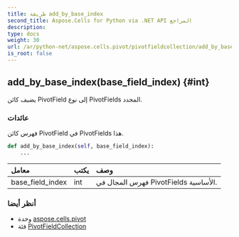 ```yaml
---
title: طريقة add_by_base_index
second_title: Aspose.Cells for Python via .NET API المراجع
description:
type: docs
weight: 30
url: /ar/python-net/aspose.cells.pivot/pivotfieldcollection/add_by_base_index/
is_root: false
---
```

##  add_by_base_index(base_field_index) {#int}
يضيف كائن PivotField إلى نوع PivotFields المحدد.


###  عائدات

فهرس كائن PivotField في PivotFields هذا.


```python
def add_by_base_index(self, base_field_index):
    ...
```


| معامل| يكتب| وصف|
| :- | :- | :- |
| base_field_index | int | فهرس المجال في PivotFields الأساسية.|



###  أنظر أيضا
* وحدة [aspose.cells.pivot](../../)
* فئة [PivotFieldCollection](/cells/ar/python-net/aspose.cells.pivot/pivotfieldcollection)
